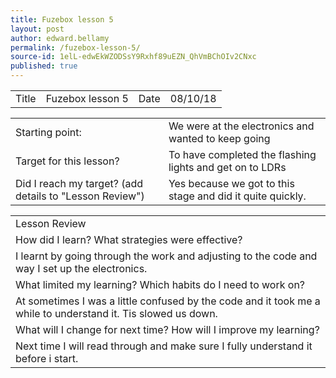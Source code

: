 ```yaml
---
title: Fuzebox lesson 5
layout: post
author: edward.bellamy
permalink: /fuzebox-lesson-5/
source-id: 1elL-edwEkWZODSsY9Rxhf89uEZN_QhVmBChOIv2CNxc
published: true
---
```

<table>
  <tr>
    <td>Title</td>
    <td>Fuzebox lesson 5</td>
    <td>Date</td>
    <td>08/10/18</td>
  </tr>
</table>


<table>
  <tr>
    <td>Starting point:</td>
    <td>We were at the electronics and wanted to keep going</td>
  </tr>
  <tr>
    <td>Target for this lesson?</td>
    <td>To have completed the flashing lights and get on to LDRs</td>
  </tr>
  <tr>
    <td>Did I reach my target? 
(add details to "Lesson Review")</td>
    <td> Yes because we got to this stage and did it quite quickly.</td>
  </tr>
</table>


<table>
  <tr>
    <td>Lesson Review</td>
  </tr>
  <tr>
    <td>How did I learn? What strategies were effective? </td>
  </tr>
  <tr>
    <td>I learnt by going through the work and adjusting to the code and way I set up the electronics.</td>
  </tr>
  <tr>
    <td>What limited my learning? Which habits do I need to work on? </td>
  </tr>
  <tr>
    <td>At sometimes I was a little confused by the code and it took me a while to understand it. Tis slowed us down.</td>
  </tr>
  <tr>
    <td>What will I change for next time? How will I improve my learning?</td>
  </tr>
  <tr>
    <td>Next time I will read through and make sure I fully understand it before i start.</td>
  </tr>
</table>



